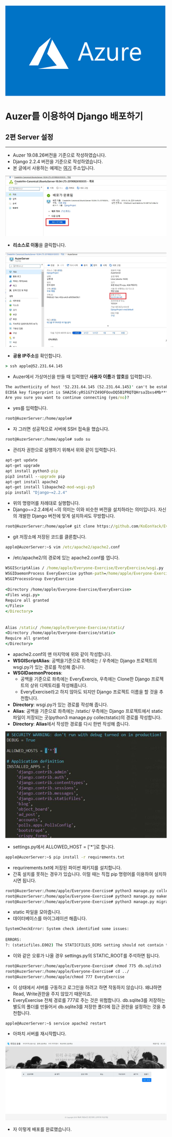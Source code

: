 ![cmd](0.JPG)
# Auzer를 이용하여 Django 배포하기
## 2편 Server 설정
------------------------
* Auzer 19.08.26버전을 기준으로 작성하였습니다. 
* Django 2.2.4 버전을 기준으로 작성하였습니다. 
* 본 글에서 사용하는 예제는 [여기](https://github.com/KoEonYack/Everyone-Exercise)  주소입니다.


![cmd](13.JPG)
- **리소스로 이동**을 클릭합니다.

![cmd](14.JPG)
- **공용 IP주소**를 확인합니다.

``` cmd
> ssh apple@52.231.64.145
```
- Auzer에서 가상머신을 만들 때 입력했던 **사용자 이름**과 **암호**를 입력합니다. 

``` cmd
The authenticity of host '52.231.64.145 (52.231.64.145)' can't be established.
ECDSA key fingerprint is SHA256:yRS1G7YZ49OFOovDQ5B1PRQTQHrsaIbxs4Mb*****.
Are you sure you want to continue connecting (yes/no)?
```
- yes를 입력합니다.

``` cmd
root@AuzerServer:/home/apple#
```
- 자 그러면 성공적으로 서버에 SSH 접속을 했습니다. 

``` cmd
root@AuzerServer:/home/apple# sudo su
```
- 관리자 권한으로 실행하기 위해서 위와 같이 입력합니다. 

``` cmd
apt-get update
apt-get upgrade
apt install python3-pip
pip3 install --upgrade pip
apt-get install apache2
apt-get install libapache2-mod-wsgi-py3
pip install "Django~=2.2.4"
```
- 위의 명령어를 차례대로 실행합니다.
- Django~=2.2.4에서 ~의 의미는 이와 비슷한 버전을 설치하라는 의미입니다. 자신의 개발한 Django 버전에 맞게 설치하셔도 무방합니다.


``` cmd
root@AuzerServer:/home/apple# git clone https://github.com/KoEonYack/Everyone-Exercise
```
- git 저장소에 저장된 코드를 클론합니다. 



``` cmd 
apple@AuzerServer:~$ vim /etc/apache2/apache2.conf
```
- /etc/apache2/의 경로에 있는 apache2.conf를 엽니다.

``` cmd
WSGIScriptAlias / /home/apple/Everyone-Exercise/EveryExercise/wsgi.py
WSGIDaemonProcess EveryExercise python-path=/home/apple/Everyone-Exercise
WSGIProcessGroup EveryExercise

<Directory /home/apple/Everyone-Exercise/EveryExercise>
<Files wsgi.py>
Require all granted
</Files>
</Directory>


Alias /static/ /home/apple/Everyone-Exercise/static/
<Directory /home/apple/Everyone-Exercise/static>
Require all granted
</Directory>
```
- apache2.conf의 맨 마지막에 위와 같이 작성합니다. 
- **WSGIScriptAlias**: 공백을기준으로 좌측에는 / 우측에는  Django 프로젝트의 wsgi.py가 있는 경로를 작성해 줍니다.  
- **WSGIDaemonProcess**: 
    - 공백을 기준으로 좌측에는 EveryExercis, 우측에는 Clone한 Django 프로젝트의 상위 디렉토리를 작성해줍니다. 
    - EveryExercise라고 하지 않아도 되지만 Django 프로젝트 이름을 할 것을 추천합니다. 
- **Directory**: wsgi.py가 있는 경로를 작성해 줍니다. 
- **Alias**: 공백을 기준으로 좌측에는 /static/ 우측에는 Django 프로젝트에서 static파일이 저장되는 곳(python3 manage.py collectstatic)의 경로를 작성합니다.
- **Directory**: **Alias**에서 작성한 경로를 다시 한번 작성해 줍니다.

![cmd](15.JPG)
- settings.py에서 ALLOWED_HOST = ['*']로 합니다.

``` cmd
apple@AuzerServer:~$ pip install -r requirements.txt
```
- requrirements.txt에 저장된 파이썬 패키지를 설치합니다. 
- 간혹 설치를 못하는 경우가 있습니다. 이럴 때는 직접 pip 명령어를 이용하여 설치하시면 됩니다. 


``` cmd
root@AuzerServer:/home/apple/Everyone-Exercise# python3 manage.py collectstatic
root@AuzerServer:/home/apple/Everyone-Exercise# python3 manage.py makemigrations 
root@AuzerServer:/home/apple/Everyone-Exercise# python3 manage.py migrate
```
- static 파일을 모아줍니다. 
- 데이터베이스를 마이그레이션 해줍니다. 


``` cmd
SystemCheckError: System check identified some issues:

ERRORS:
?: (staticfiles.E002) The STATICFILES_DIRS setting should not contain the STATIC_ROOT setting.
```
- 이와 같은 오류가 나올 경우 settings.py의 STATIC_ROOT를 주석하면 됩니다.  



``` cmd
root@AuzerServer:/home/apple/Everyone-Exercise# chmod 775 db.sqlite3
root@AuzerServer:/home/apple/Everyone-Exercise# cd ../
root@AuzerServer:/home/apple/chmod 777 EveryExercise
```
- 이 상태에서 서버를 구동하고 로그인을 하려고 하면 작동하지 않습니다. 왜냐하면 Read, Write권한을 주지 않았기 때문이죠.
- EveryExercise 전체 경로를 777로 주는 것은 위험합니다. db.sqlite3를 저장하는별도의 폴더를 만들어서 db.sqlite3를 저장한 폴더에 접근 권한을 설정하는 것을 추천합니다.  

``` cmd
apple@AuzerServer:~$ service apache2 restart
```
- 아파치 서버를 재시작합니다.


![cmd](16.JPG)
- 자 이렇게 배포를 완료했습니다.

